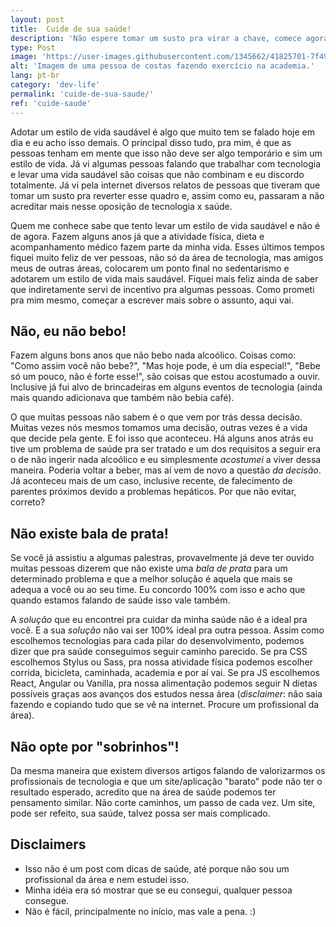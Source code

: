 ```yaml
---
layout: post
title:  Cuide de sua saúde!
description: 'Não espere tomar um susto pra virar a chave, comece agora.'
type: Post
image: 'https://user-images.githubusercontent.com/1345662/41825701-7f494e92-77f9-11e8-9d96-2863c03514f1.jpg'
alt: 'Imagem de uma pessoa de costas fazendo exercício na academia.'
lang: pt-br
category: 'dev-life'
permalink: 'cuide-de-sua-saude/'
ref: 'cuide-saude'
---
```


Adotar um estilo de vida saudável é algo que muito tem se falado hoje em dia e eu acho isso demais. O principal disso tudo, pra mim,  é que as pessoas tenham em mente que isso não deve ser algo temporário e sim um estilo de vida. Já vi algumas pessoas falando que trabalhar com tecnologia e levar uma vida saudável são coisas que não combinam e eu discordo totalmente. Já vi pela internet diversos relatos de pessoas que tiveram que tomar um susto pra reverter esse quadro e, assim como eu, passaram a não acreditar mais nesse oposição de tecnologia x saúde.

Quem me conhece sabe que tento levar um estilo de vida saudável e não é de agora. Fazem alguns anos já que a atividade física, dieta e acompanhamento médico fazem parte da minha vida. Esses últimos tempos fiquei muito feliz de ver pessoas, não só da área de tecnologia, mas amigos meus de outras áreas, colocarem um ponto final no sedentarismo e adotarem um estilo de vida mais saudável. Fiquei mais feliz ainda de saber que indiretamente servi de incentivo pra algumas pessoas. Como prometi pra mim mesmo, começar a escrever mais sobre o assunto, aqui vai.

## Não, eu não bebo!

Fazem alguns bons anos que não bebo nada alcoólico. Coisas como: "Como assim você não bebe?", "Mas hoje pode, é um dia especial!", "Bebe só um pouco, não é forte esse!", são coisas que estou acostumado a ouvir. Inclusive já fui alvo de brincadeiras em alguns eventos de tecnologia (ainda mais quando adicionava que também não bebia café).

O que muitas pessoas não sabem é o que vem por trás dessa decisão. Muitas vezes nós mesmos tomamos uma decisão, outras vezes é a vida que decide pela gente. E foi isso que aconteceu. Há alguns anos atrás eu tive um problema de saúde pra ser tratado e um dos requisitos a seguir era o de não ingerir nada alcoólico e eu simplesmente _acostumei_ a viver dessa maneira. Poderia voltar a beber, mas aí vem de novo a questão _da decisão_. Já aconteceu mais de um caso, inclusive recente, de falecimento de parentes próximos devido a problemas hepáticos. Por que não evitar, correto?

## Não existe bala de prata!

Se você já assistiu a algumas palestras, provavelmente já deve ter ouvido muitas pessoas dizerem que não existe uma _bala de prata_ para um determinado problema e que a melhor solução é aquela que mais se adequa a você ou ao seu time. Eu concordo 100% com isso e acho que quando estamos falando de saúde isso vale também.

A _solução_ que eu encontrei pra cuidar da minha saúde não é a ideal pra você. E a sua _solução_ não vai ser 100% ideal pra outra pessoa. Assim como escolhemos tecnologias para cada pilar do desenvolvimento, podemos dizer que pra saúde conseguimos seguir caminho parecido. Se pra CSS escolhemos Stylus ou Sass, pra nossa atividade física podemos escolher corrida, bicicleta, caminhada, academia e por aí vai. Se pra JS escolhemos React, Angular ou Vanilla, pra nossa alimentação podemos seguir N dietas possíveis graças aos avanços dos estudos nessa área (_disclaimer_: não saia fazendo e copiando tudo que se vê na internet. Procure um profissional da área).

## Não opte por "sobrinhos"!

Da mesma maneira que existem diversos artigos falando de valorizarmos os profissionais de tecnologia e que um site/aplicação "barato" pode não ter o resultado esperado, acredito que na área de saúde podemos ter pensamento similar. Não corte caminhos, um passo de cada vez. Um site, pode ser refeito, sua saúde, talvez possa ser mais complicado.

## Disclaimers

* Isso não é um post com dicas de saúde, até porque não sou um profissional da área e nem estudei isso.
* Minha idéia era só mostrar que se eu consegui, qualquer pessoa consegue.
* Não é fácil, principalmente no início, mas vale a pena. :)
